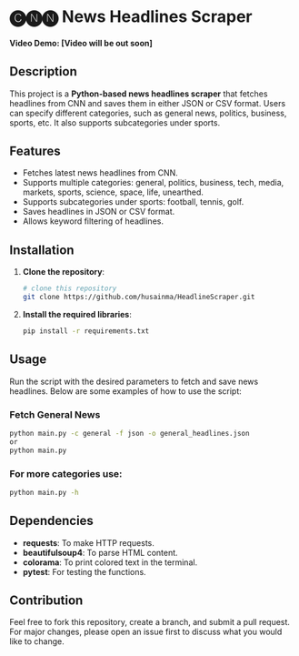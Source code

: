 # 🅒🅝🅝 News Headlines Scraper
#### Video Demo: [Video will be out soon]

## Description
This project is a **Python-based news headlines scraper** that fetches headlines from CNN and saves them in either JSON or CSV format. Users can specify different categories, such as general news, politics, business, sports, etc. It also supports subcategories under sports.

## Features
- Fetches latest news headlines from CNN.
- Supports multiple categories: general, politics, business, tech, media, markets, sports, science, space, life, unearthed.
- Supports subcategories under sports: football, tennis, golf.
- Saves headlines in JSON or CSV format.
- Allows keyword filtering of headlines.

## Installation
1. **Clone the repository**:
    ```bash
    # clone this repository
    git clone https://github.com/husainma/HeadlineScraper.git
    ```

2. **Install the required libraries**:
    ```bash
    pip install -r requirements.txt
    ```

## Usage
Run the script with the desired parameters to fetch and save news headlines. Below are some examples of how to use the script:

### Fetch General News
```bash
python main.py -c general -f json -o general_headlines.json
or
python main.py
```

### For more categories use:
```bash
python main.py -h
```
## Dependencies
- **requests**: To make HTTP requests.
- **beautifulsoup4**: To parse HTML content.
- **colorama**: To print colored text in the terminal.
- **pytest**: For testing the functions.

## Contribution
Feel free to fork this repository, create a branch, and submit a pull request. For major changes, please open an issue first to discuss what you would like to change.

